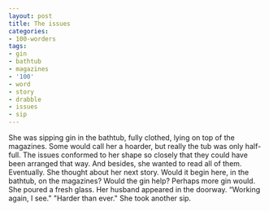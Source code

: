```yaml
---
layout: post
title: The issues
categories:
- 100-worders
tags:
- gin
- bathtub
- magazines
- '100'
- word
- story
- drabble
- issues
- sip
---
```

She was sipping gin in the bathtub, fully clothed, lying on top of the magazines. Some would call her a hoarder, but really the tub was only half-full. The issues conformed to her shape so closely that they could have been arranged that way. And besides, she wanted to read all of them. Eventually.
She thought about her next story. Would it begin here, in the bathtub, on the magazines? Would the gin help? Perhaps more gin would. She poured a fresh glass.
Her husband appeared in the doorway. “Working again, I see."
"Harder than ever." She took another sip. 
